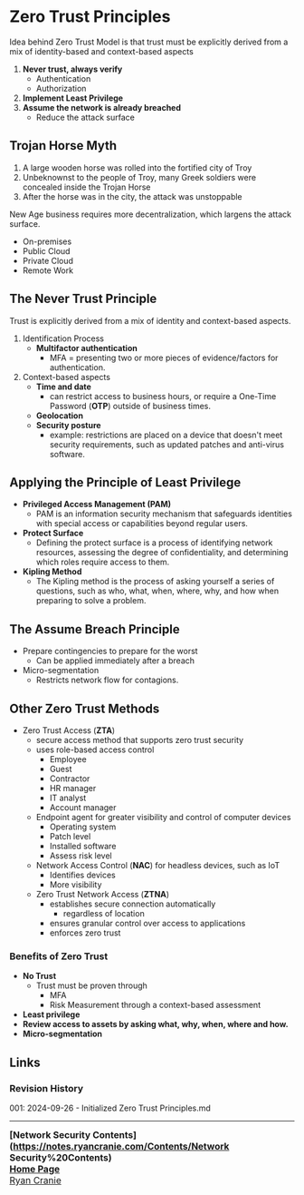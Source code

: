 # Zero Trust Principles

Idea behind Zero Trust Model is that trust must be explicitly derived from a mix of identity-based and context-based aspects
1. **Never trust, always verify**
	- Authentication
	- Authorization
2. **Implement Least Privilege**
3. **Assume the network is already breached**
	- Reduce the attack surface

## Trojan Horse Myth
1. A large wooden horse was rolled into the fortified city of Troy
2. Unbeknownst to the people of Troy, many Greek soldiers were concealed inside the Trojan Horse
3. After the horse was in the city, the attack was unstoppable

New Age business requires more decentralization, which largens the attack surface.
- On-premises
- Public Cloud
- Private Cloud
- Remote Work

## The Never Trust Principle
Trust is explicitly derived from a mix of identity and context-based aspects.
1. Identification Process
	- **Multifactor authentication**
		- MFA = presenting two or more pieces of evidence/factors for authentication.
2. Context-based aspects
	- **Time and date**
		- can restrict access to business hours, or require a One-Time Password (**OTP**) outside of business times.
	- **Geolocation**
	- **Security posture**
		- example: restrictions are placed on a device that doesn't meet security requirements, such as updated patches and anti-virus software.

## Applying the Principle of Least Privilege
- **Privileged Access Management (PAM)**
	- PAM is an information security mechanism that safeguards identities with special access or capabilities beyond regular users. 
- **Protect Surface**
	- Defining the protect surface is a process of identifying network resources, assessing the degree of confidentiality, and determining which roles require access to them.
- **Kipling Method**
	- The Kipling method is the process of asking yourself a series of questions, such as who, what, when, where, why, and how when preparing to solve a problem.

## The Assume Breach Principle
- Prepare contingencies to prepare for the worst
	- Can be applied immediately after a breach
- Micro-segmentation
	- Restricts network flow for contagions.

## Other Zero Trust Methods
- Zero Trust Access (**ZTA**)
	- secure access method that supports zero trust security
	- uses role-based access control
		- Employee
		- Guest
		- Contractor
		- HR manager
		- IT analyst
		- Account manager
	- Endpoint agent for greater visibility and control of computer devices
		- Operating system
		- Patch level
		- Installed software
		- Assess risk level
	- Network Access Control (**NAC**) for headless devices, such as IoT
		- Identifies devices
		- More visibility
	- Zero Trust Network Access (**ZTNA**)
		- establishes secure connection automatically
			- regardless of location
		- ensures granular control over access to applications
		- enforces zero trust

### Benefits of Zero Trust
- **No Trust**
	- Trust must be proven through
		- MFA
		- Risk Measurement through a context-based assessment
- **Least privilege**
- **Review access to assets by asking what, why, when, where and how.**
- **Micro-segmentation**
## Links
### Revision History
001: 2024-09-26 - Initialized Zero Trust Principles.md

---
<font size=3><b>[Network Security Contents](https://notes.ryancranie.com/Contents/Network Security%20Contents)<br>
[Home Page](https://notes.ryancranie.com)<br></b>
[Ryan Cranie](https://www.ryancranie.com)</font>